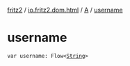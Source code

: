 [fritz2](../../index.md) / [io.fritz2.dom.html](../index.md) / [A](index.md) / [username](./username.md)

# username

`var username: Flow<`[`String`](https://kotlinlang.org/api/latest/jvm/stdlib/kotlin/-string/index.html)`>`